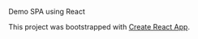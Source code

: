 Demo SPA using React


This project was bootstrapped with [Create React App](https://github.com/facebookincubator/create-react-app).